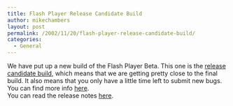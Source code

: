 ```yaml
---
title: Flash Player Release Candidate Build
author: mikechambers
layout: post
permalink: /2002/11/20/flash-player-release-candidate-build/
categories:
  - General
---
```



We have put up a new build of the Flash Player Beta. This one is the [release candidate build][1], which means that we are getting pretty close to the final build. It also means that you only have a little time left to submit new bugs.  
You can find more info [here][1].  
You can read the release notes [here][2].

 [1]: http://www.macromedia.com/software/flashplayer/special/beta/
 [2]: http://www.macromedia.com/software/flashplayer/special/beta/release_notes/